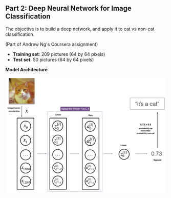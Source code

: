 ## Part 2: Deep Neural Network for Image Classification

The objective is to build a deep network, and apply it to cat vs non-cat classification.

(Part of Andrew Ng's Coursera assignment)

- **Training set**: 209 pictures (64 by 64 pixels) 
- **Test set**: 50 pictures (64 by 64 pixels) 


**Model Architecture**

<img src="images/LlayerNN.png" style="width:600px">
